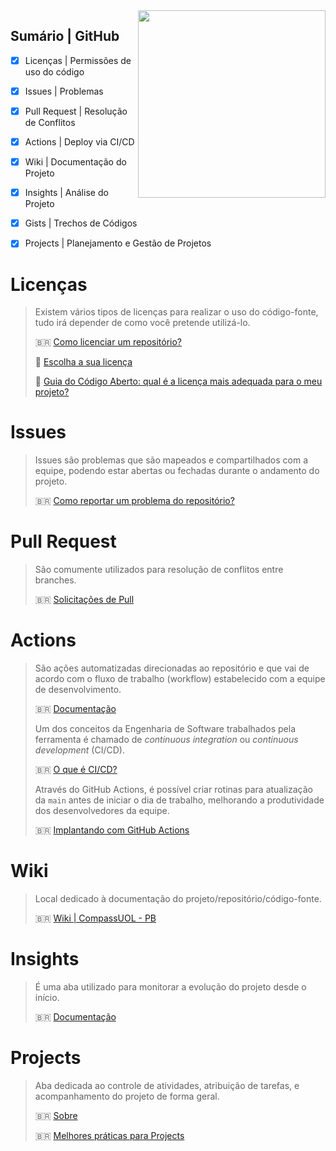 <img align="right" width="300" src="https://img.shields.io/badge/github-%23121011.svg?style=for-the-badge&logo=github&logoColor=white"/>

## Sumário | GitHub

- [x] Licenças | Permissões de uso do código 
- [x] Issues | Problemas
- [x] Pull Request | Resolução de Conflitos
- [x] Actions | Deploy via CI/CD
- [x] Wiki | Documentação do Projeto
- [x] Insights | Análise do Projeto
- [x] Gists | Trechos de Códigos
- [x] Projects | Planejamento e Gestão de Projetos


# Licenças

> Existem vários tipos de licenças para realizar o uso do código-fonte, tudo irá depender de como você pretende utilizá-lo.
>
> 🇧🇷 [Como licenciar um repositório?](https://docs.github.com/pt/repositories/managing-your-repositorys-settings-and-features/customizing-your-repository/licensing-a-repository)
>
> 🏴󠁧󠁢󠁥󠁮󠁧󠁿 [Escolha a sua licença](https://choosealicense.com/)
>
> 🏴󠁧󠁢󠁥󠁮󠁧󠁿 [Guia do Código Aberto: qual é a licença mais adequada para o meu projeto?](https://opensource.guide/legal/#which-open-source-license-is-appropriate-for-my-project)

# Issues

> Issues são problemas que são mapeados e compartilhados com a equipe, podendo estar abertas ou fechadas durante o andamento do projeto.
>
> 🇧🇷 [Como reportar um problema do repositório?](https://docs.github.com/pt/issues/tracking-your-work-with-issues/creating-an-issue)

# Pull Request

> São comumente utilizados para resolução de conflitos entre branches.
>
> 🇧🇷 [Solicitações de Pull](https://docs.github.com/pt/pull-requests)

# Actions

> São ações automatizadas direcionadas ao repositório e que vai de acordo com o fluxo de trabalho (workflow) estabelecido com a equipe de desenvolvimento. 
> 
> 🇧🇷 [Documentação](https://docs.github.com/pt/actions)
>
> Um dos conceitos da Engenharia de Software trabalhados pela ferramenta é chamado de *continuous integration* ou *continuous development* (CI/CD).
> 
> 🇧🇷 [O que é CI/CD?](https://pt.wikipedia.org/wiki/CI/CD)
>
> Através do GitHub Actions, é possível criar rotinas para atualização da `main` antes de iniciar o dia de trabalho, melhorando a produtividade dos desenvolvedores da equipe.
> 
> 🇧🇷 [Implantando com GitHub Actions](https://docs.github.com/pt/actions/deployment/about-deployments/deploying-with-github-actions)

# Wiki

> Local dedicado à documentação do projeto/repositório/código-fonte.
>
> 🇧🇷 [Wiki | CompassUOL - PB](https://github.com/budkee/compassuol/wiki)

# Insights

> É uma aba utilizado para monitorar a evolução do projeto desde o início.
>
> 🇧🇷 [Documentação](https://docs.github.com/pt/issues/planning-and-tracking-with-projects/viewing-insights-from-your-project/about-insights-for-projects)

# Projects

> Aba dedicada ao controle de atividades, atribuição de tarefas, e acompanhamento do projeto de forma geral.
>
> 🇧🇷 [Sobre](https://docs.github.com/pt/issues/planning-and-tracking-with-projects/learning-about-projects/about-projects)
>
> 🇧🇷 [Melhores práticas para Projects](https://docs.github.com/pt/issues/planning-and-tracking-with-projects/learning-about-projects/best-practices-for-projects)
> 
